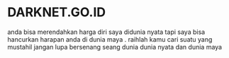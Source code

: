 # DARKNET.GO.ID
anda bisa merendahkan harga diri saya didunia nyata tapi saya bisa hancurkan harapan anda di dunia maya . raihlah kamu cari suatu yang mustahil jangan lupa bersenang seang dunia dunia nyata dan dunia maya
